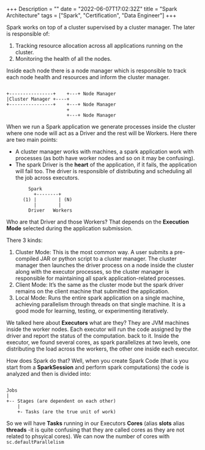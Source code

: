 +++
Description = ""
date = "2022-06-07T17:02:32Z"
title = "Spark Architecture"
tags = ["Spark", "Certification", "Data Engineer"]
+++

Spark works on top of a cluster supervised by a cluster manager. The later is responsible of: 
1. Tracking resource allocation across all applications running on the cluster.
2. Monitoring the health of all the nodes.

Inside each node there is a node manager which is responsible to track each node health and resources and inform the cluster manager.

```goat

+----------------+    +---+ Node Manager
|Cluster Manager +----+   
+----------------+    +---+ Node Manager
                      +
                      +---+ Node Manager
``` 

When we run a Spark application we generate processes inside the cluster where one node will act as a Driver and the rest will be Workers. Here there are two main points:

- A cluster manager works with machines, a spark application work with processes (as both have worker nodes and so on it may be confusing).
- The spark Driver is the **heart** of the application, if it fails, the application will fail too. The driver is responsible of distributing and scheduling all the job across executors.


```goat
        Spark  
          +--------+
      (1) |        | (N)
          |        |
        Driver   Workers

```

Who are that Driver and those Workers? That depends on the **Execution Mode** selected during the application submission.

There 3 kinds:

1. Cluster Mode: This is the most common way. A user submits a pre-compiled JAR or python script to a cluster manager. The cluster manager then launches the driver process on a node inside the cluster along with the executor processes, so the cluster manager is responsible for maintaining all spark application-related processes.
2. Client Mode: It’s the same as the cluster mode but the spark driver remains on the client machine that submitted the application. 
3. Local Mode: Runs the entire spark application on a single machine, achieving parallelism through threads on that single machine. It is a good mode for learning, testing, or experimenting iteratively. 

We talked here about **Executors** what are they? They are JVM machines inside the worker nodes. Each executor will run the code assigned by the driver and report the status of the computation. back to it. Inside the executor, we found several cores, as spark parallelizes at two levels, one distributing the load across the workers, the other one inside each executor.

How does Spark do that? Well, when you create Spark Code (that is you start from a **SparkSession** and perform spark computations) the code is analyzed and then is divided into:

```goat

Jobs
|
+-- Stages (are dependent on each other)
    |
    +- Tasks (are the true unit of work)

```

So we will have **Tasks** running in our Executors **Cores** (alias **slots** alias **threads** -it is quite confusing that they are called  cores as they are not related to phsyical cores). We can now the number of cores with `sc.defaultParallelism`